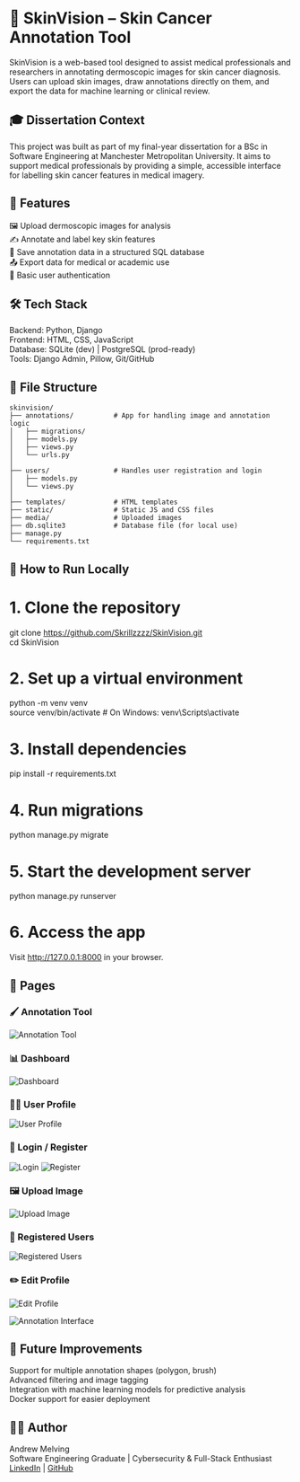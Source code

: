 # 🧠 SkinVision – Skin Cancer Annotation Tool

SkinVision is a web-based tool designed to assist medical professionals and researchers in annotating dermoscopic images for skin cancer diagnosis. Users can upload skin images, draw annotations directly on them, and export the data for machine learning or clinical review.

## 🎓 Dissertation Context

This project was built as part of my final-year dissertation for a BSc in Software Engineering at Manchester Metropolitan University. It aims to support medical professionals by providing a simple, accessible interface for labelling skin cancer features in medical imagery.

## 🚀 Features

🖼️ Upload dermoscopic images for analysis  
✍️ Annotate and label key skin features  
💾 Save annotation data in a structured SQL database  
📤 Export data for medical or academic use  
🔐 Basic user authentication


## 🛠️ Tech Stack

Backend: Python, Django  
Frontend: HTML, CSS, JavaScript  
Database: SQLite (dev) | PostgreSQL (prod-ready)  
Tools: Django Admin, Pillow, Git/GitHub

## 📁 File Structure
```text
skinvision/
├── annotations/          # App for handling image and annotation logic
│   ├── migrations/
│   ├── models.py
│   ├── views.py
│   └── urls.py
│
├── users/                # Handles user registration and login
│   ├── models.py
│   └── views.py
│
├── templates/            # HTML templates
├── static/               # Static JS and CSS files
├── media/                # Uploaded images
├── db.sqlite3            # Database file (for local use)
├── manage.py
└── requirements.txt
```


## 🧪 How to Run Locally

# 1. Clone the repository
git clone https://github.com/Skrillzzzz/SkinVision.git  
cd SkinVision

# 2. Set up a virtual environment
python -m venv venv  
source venv/bin/activate  # On Windows: venv\Scripts\activate

# 3. Install dependencies
pip install -r requirements.txt

# 4. Run migrations
python manage.py migrate

# 5. Start the development server
python manage.py runserver

# 6. Access the app
Visit http://127.0.0.1:8000 in your browser.

## 📸 Pages
### 🖌️ Annotation Tool
![Annotation Tool](Pages/Annotation%20Tool.png)

### 📊 Dashboard
![Dashboard](Pages/Dashboard.png)

### 🧑‍💼 User Profile
![User Profile](Pages/User%20Profile.png)

### 🔐 Login / Register
![Login](Pages/Login.png)
![Register](Pages/Register.png)

### 🖼️ Upload Image
![Upload Image](Pages/UploadImage.png)

### 👥 Registered Users
![Registered Users](Pages/RegisteredUsers.png)

### ✏️ Edit Profile
![Edit Profile](Pages/Edit%20Profile.png)

![Annotation Interface](screenshots/annotation-ui.png)

## 🧪 Future Improvements

Support for multiple annotation shapes (polygon, brush)  
Advanced filtering and image tagging  
Integration with machine learning models for predictive analysis  
Docker support for easier deployment

## 🙋‍♂️ Author

Andrew Melving  
Software Engineering Graduate | Cybersecurity & Full-Stack Enthusiast  
[LinkedIn](https://www.linkedin.com/in/andrew-melving-138483209/) | [GitHub](https://github.com/Skrillzzzz/)
